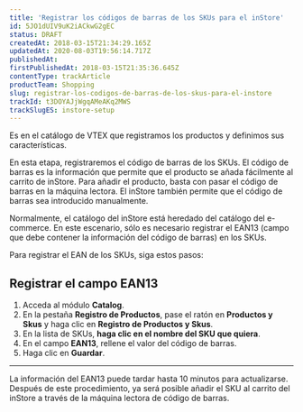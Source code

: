 ```yaml
---
title: 'Registrar los códigos de barras de los SKUs para el inStore'
id: 5JO1dUIV9uK2iACkwG2gEC
status: DRAFT
createdAt: 2018-03-15T21:34:29.165Z
updatedAt: 2020-08-03T19:56:14.717Z
publishedAt: 
firstPublishedAt: 2018-03-15T21:35:36.645Z
contentType: trackArticle
productTeam: Shopping
slug: registrar-los-codigos-de-barras-de-los-skus-para-el-instore
trackId: t3DOYAJjWgqAMeAKq2MWS
trackSlugES: instore-setup
---
```


Es en el catálogo de VTEX que registramos los productos y definimos sus características.

En esta etapa, registraremos el código de barras de los SKUs. El código de barras es la información que permite que el producto se añada fácilmente al carrito de inStore. Para añadir el producto, basta con pasar el código de barras en la máquina lectora. El inStore también permite que el código de barras sea introducido manualmente.

Normalmente, el catálogo del inStore está heredado del catálogo del e-commerce. En este escenario, sólo es necesario registrar el EAN13 (campo que debe contener la información del código de barras) en los SKUs.

Para registrar el EAN de los SKUs, siga estos pasos:

## Registrar el campo EAN13

1. Acceda al módulo __Catalog__.
2. En la pestaña __Registro de Productos__, pase el ratón en __Productos y Skus__ y haga clic en __Registro de Productos y Skus__.
3. En la lista de SKUs, __haga clic en el nombre del SKU que quiera__.
4. En el campo __EAN13__, rellene el valor del código de barras.
5. Haga clic en __Guardar__.

<hr>

La información del EAN13 puede tardar hasta 10 minutos para actualizarse. Después de este procedimiento, ya será posible añadir el SKU al carrito del inStore a través de la máquina lectora de código de barras.
